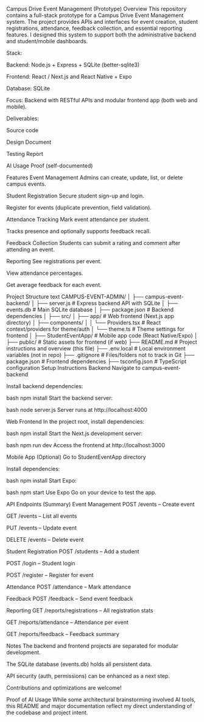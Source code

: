 Campus Drive Event Management (Prototype)
Overview
This repository contains a full-stack prototype for a Campus Drive Event Management system. The project provides APIs and interfaces for event creation, student registrations, attendance, feedback collection, and essential reporting features. I designed this system to support both the administrative backend and student/mobile dashboards.

Stack:

Backend: Node.js + Express + SQLite (better-sqlite3)

Frontend: React / Next.js and React Native + Expo

Database: SQLite

Focus:
Backend with RESTful APIs and modular frontend app (both web and mobile).

Deliverables:

Source code

Design Document

Testing Report

AI Usage Proof (self-documented)

Features
Event Management
Admins can create, update, list, or delete campus events.

Student Registration
Secure student sign-up and login.

Register for events (duplicate prevention, field validation).

Attendance Tracking
Mark event attendance per student.

Tracks presence and optionally supports feedback recall.

Feedback Collection
Students can submit a rating and comment after attending an event.

Reporting
See registrations per event.

View attendance percentages.

Get average feedback for each event.

Project Structure
text
CAMPUS-EVENT-ADMIN/
│
├── campus-event-backend/
│   ├── server.js         # Express backend API with SQLite
│   ├── events.db         # Main SQLite database
│   ├── package.json      # Backend dependencies
│
├── src/
│   ├── app/              # Web frontend (Next.js app directory)
│   ├── components/
│   │   └── Providers.tsx # React context/providers for theme/auth
│   └── theme.ts          # Theme settings for frontend
│
├── StudentEventApp/      # Mobile app code (React Native/Expo)
│
├── public/               # Static assets for frontend (if web)
├── README.md             # Project instructions and overview (this file)
├── .env.local            # Local environment variables (not in repo)
├── .gitignore            # Files/folders not to track in Git
├── package.json          # Frontend dependencies
├── tsconfig.json         # TypeScript configuration
Setup Instructions
Backend
Navigate to campus-event-backend

Install backend dependencies:

bash
npm install
Start the backend server:

bash
node server.js
Server runs at http://localhost:4000

Web Frontend
In the project root, install dependencies:

bash
npm install
Start the Next.js development server:

bash
npm run dev
Access the frontend at http://localhost:3000

Mobile App (Optional)
Go to StudentEventApp directory

Install dependencies:

bash
npm install
Start Expo:

bash
npm start
Use Expo Go on your device to test the app.

API Endpoints (Summary)
Event Management
POST /events – Create event

GET /events – List all events

PUT /events – Update event

DELETE /events – Delete event

Student Registration
POST /students – Add a student

POST /login – Student login

POST /register – Register for event

Attendance
POST /attendance – Mark attendance

Feedback
POST /feedback – Send event feedback

Reporting
GET /reports/registrations – All registration stats

GET /reports/attendance – Attendance per event

GET /reports/feedback – Feedback summary

Notes
The backend and frontend projects are separated for modular development.

The SQLite database (events.db) holds all persistent data.

API security (auth, permissions) can be enhanced as a next step.

Contributions and optimizations are welcome!

Proof of AI Usage
While some architectural brainstorming involved AI tools, this README and major documentation reflect my direct understanding of the codebase and project intent.